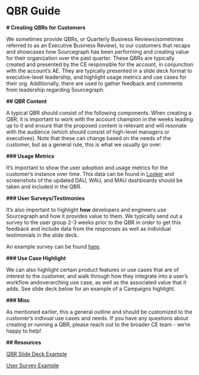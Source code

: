 # QBR Guide 
**# Creating QBRs for Customers**

We sometimes provide QBRs, or Quarterly Business Reviews(sometimes referred to as an Executive Business Review), to our customers that recaps and showcases how Sourcegraph has been performing and creating value for their organization over the past quarter. These QBRs are typically created and presented by the CE responsible for the account, in conjunction with the account’s AE. They are typically presented in a slide deck format to executive-level leadership, and highlight usage metrics and use cases for their org. Additionally, there are used to gather feedback and comments from leadership regarding Sourcegraph. 

**## QBR Content**

A typical QBR should consist of the following components. When creating a QBR, it is important to work with the account champion in the weeks leading up to it and ensure that the proposed content is relevant and will resonate with the audience (which should consist of high-level managers or executives). Note that these can change based on the needs of the customer, but as a general rule, this is what we usually go over:

**### Usage Metrics**

It’s important to show the user adoption and usage metrics for the customer’s instance over time. This data can be found in [Looker](https://sourcegraph.looker.com/dashboards/94?Unique%20Server%20ID=Uber&Site%20ID=&Salesforce%20Unique%20ID=&filter_config=%7B%22Unique%20Server%20ID%22:%5B%7B%22type%22:%22%3D%22,%22values%22:%5B%7B%22constant%22:%22Uber%22%7D,%7B%7D%5D,%22id%22:6%7D%5D,%22Site%20ID%22:%5B%7B%22type%22:%22%3D%22,%22values%22:%5B%7B%22constant%22:%22%22%7D,%7B%7D%5D,%22id%22:7%7D%5D,%22Salesforce%20Unique%20ID%22:%5B%7B%22type%22:%22%3D%22,%22values%22:%5B%7B%22constant%22:%22%22%7D,%7B%7D%5D,%22id%22:8%7D%5D%7D)
and screenshots of the updated DAU, WAU, and MAU dashboards should be taken and included in the QBR. 

**### User Surveys/Testimonies**

It’s also important to highlight **how** developers and engineers use Sourcegraph and how it provides value to them. We typically send out a survey to the user group 2-3 weeks prior to the QBR in order to get this feedback and include data from the responses as well as individual testimonials in the slide deck. 

An example survey can be found [here](https://www.surveymonkey.com/results/SM-K6LMJQMZ7/). 

**### Use Case Highlight**

We can also highlight certain product features or use cases that are of interest to the customer, and walk through how they integrate into a user’s workflow andoverarching use case, as well as the associated value that it adds. See slide deck below for an example of a Campaigns highlight. 

**### Misc**

As mentioned earlier, this a general outline and should be customized to the customer’s indivual use cases and needs. If you have any questions about creating or running a QBR, please reach out to the broader CE team - we’re happy to help!

**## Resources**

[QBR Slide Deck Example](https://docs.google.com/presentation/d/1wu4DW_F3F1DJC027d4jhjnZa5QaO5PB3FpEhkCREMc4/edit#slide=id.g96a3fc9b53_0_0)

[User Survey Example](https://www.surveymonkey.com/results/SM-K6LMJQMZ7/)

